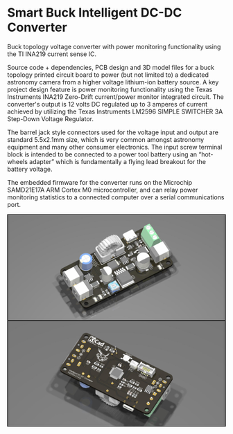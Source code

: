 # Smart Buck Intelligent DC-DC Converter
Buck topology voltage converter with power monitoring functionality using the TI INA219 current sense IC.

Source code + dependencies, PCB design and 3D model files for a buck topology printed circuit board to power (but not limited to) a dedicated astronomy camera from a higher voltage lithium-ion battery source. A key project design feature is power monitoring functionality using the Texas
Instruments INA219 Zero-Drift current/power monitor integrated circuit. The converter's output is 12 volts DC regulated up to 3 amperes of current achieved by utilizing the Texas Instruments LM2596 SIMPLE SWITCHER 3A Step-Down Voltage Regulator.

The barrel jack style connectors used for the voltage input and output are standard 5.5x2.1mm size, which is very common amongst astronomy equipment and many other consumer electronics. The input screw terminal block is intended to be connected to a power tool battery using an “hot-wheels adapter” which is fundamentally a flying lead breakout for the battery voltage. 

The embedded firmware for the converter runs on the Microchip SAMD21E17A ARM Cortex M0 microcontroller, and can relay power monitoring statistics to a connected computer over a serial communications port.

<img src="https://github.com/fbutkovich/Smart-Buck-Intelligent-DC-DC-Converter/blob/main/docs/assets/images/Smart Buck Converter Top Isometric.jpg" style="display: block; margin: auto;" />

<img src="https://github.com/fbutkovich/Smart-Buck-Intelligent-DC-DC-Converter/blob/main/docs/assets/images/Smart Buck Converter Bottom Isometric.jpg" style="display: block; margin: auto;" />